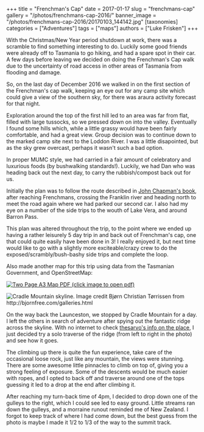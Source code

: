 +++
title = "Frenchman's Cap"
date = 2017-01-17
slug = "frenchmans-cap"
gallery = "/photos/frenchmans-cap-2016/"
banner_image = "/photos/frenchmans-cap-2016/20170103_144142.jpg"
[taxonomies]
categories = ["Adventures"]
tags = ["maps"]
authors = ["Luke Frisken"]
+++

With the Christmas/New Year period shutdown at work, there was a scramble
to find something interesting to do. Luckily some good friends were
already off to Tasmania to go hiking, and had a spare spot in their car.
A few days before leaving we decided on doing the Frenchman's Cap walk
due to the uncertainty of road access in other areas of Tasmania from
flooding and damage.

So, on the last day of December 2016 we walked in on the first section
of the Frenchman's cap walk, keeping an eye out for any camp site which
could give a view of the southern sky, for there was araura activity
forecast for that night.

Exploration around the top of the first hill led to an area was far from
flat, filled with large tussocks, so we pressed down on into the valley.
Eventually I found some hills which, while a little grassy would have
been fairly comfortable, and had a great view. Group decision was to
continue down to the marked camp site next to the Loddon River. I was a
little disapointed, but as the sky grew overcast, perhaps it wasn't such
a bad option.

In proper MUMC style, we had carried in a fair amount of celebratory and
luxurious foods (by bushwalking standards\!). Luckily, we had Dan who
was heading back out the next day, to carry the rubbish/compost back out
for us.

Initially the plan was to follow the route described in [John Chapman's
book](http://www.john.chapman.name/pub-sw.html), after reaching
Frenchmans, crossing the Franklin river and heading north to meet the
road again where we had parked our second car. I also had my eye on a
number of the side trips to the wouth of Lake Vera, and around Barron
Pass.

This plan was altered throughout the trip, to the point where we ended
up having a rather leisurely 5 day trip in and back out of Frenchman's
cap, one that could quite easily have been done in 3\! I really enjoyed
it, but next time would like to go with a slightly more exciteable/crazy
crew to do the exposed/scrambly/bush-bashy side trips and complete the
loop.

Also made another map for this trip using data from the Tasmanian
Government, and OpenStreetMap:

[![Two Page A3 Map PDF **(click image to open
pdf)**](/files/maps/FrenchmansCapA3.jpg)](/files/maps/FrenchmansCapA3.pdf)

![Cradle Mountain skyline. Image credit Bjørn Christian Tørrissen from
<http://bjornfree.com/galleries.html>](/images/external_photos/Cradle_Mountain_And_Barn_Bluff.jpg)

On the way back the Launceston, we stopped by Cradle Mountain for a day.
I left the others in search of adventure after spying out the fantastic
ridge across the skyline. With no internet to check [thesarvo's info on
the
place](http://www.thesarvo.com/confluence/display/thesarvo/Cradle+Mountain+-+Lake+St+Clair),
I just decided try a solo traverse of the ridge (from left to right in
the photo) and see how it goes.

The climbing up there is quite the fun experience, take care of the
occasional loose rock, just like any mountain, the views were stunning.
There are some awesome little pinnacles to climb on top of, giving you a
strong feeling of exposure. Some of the descents would be much easier
with ropes, and I opted to back off and traverse around one of the tops
guessing it led to a drop at the end after climbing it.

After reaching my turn-back time of 4pm, I decided to drop down one of
the gulleys to the right, which I could see led to easy ground. Little
streams ran down the gulleys, and a morraine runout reminded me of New
Zealand. I forgot to keep track of where I had come down, but the best
guess from the photo is maybe I made it 1/2 to 1/3 of the way to the
summit track.
